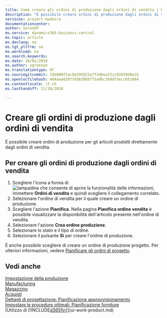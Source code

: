 ```yaml
---
title: Come creare gli ordini di produzione dagli ordini di vendita | Microsoft Docs
description: "È possibile creare ordini di produzione dagli ordini di vendita nell'area di applicazione Vendite e marketing."
services: project-madeira
documentationcenter: 
author: SorenGP
ms.service: dynamics365-business-central
ms.topic: article
ms.devlang: na
ms.tgt_pltfrm: na
ms.workload: na
ms.search.keywords: 
ms.date: 10/01/2018
ms.author: sgroespe
ms.translationtype: HT
ms.sourcegitcommit: 33b900f1ac9e295921e7f3d6ea72cc93939d8a1b
ms.openlocfilehash: 4d4aaa82077d3628bbf75a9bc169d73ecc651884
ms.contentlocale: it-ch
ms.lasthandoff: 11/26/2018

---
```

# <a name="create-production-orders-from-sales-orders"></a>Creare gli ordini di produzione dagli ordini di vendita
È possibile creare ordini di produzione per gli articoli prodotti direttamente dagli ordini di vendita.  

## <a name="to-create-a-production-order-from-a-sales-order"></a>Per creare gli ordini di produzione dagli ordini di vendita  

1.  Scegliere l'icona a forma di ![lampadina che consente di aprire la funzionalità delle informazioni](media/ui-search/search_small.png "Informazioni sull'operazione che si desidera eseguire"), immettere **Ordini di vendita** e quindi scegliere il collegamento correlato.  
2.  Selezionare l'ordine di vendita per il quale creare un ordine di produzione.  
3.  Scegliere l'azione **Pianifica**. Nella pagina **Pianifica ordine vendita** è possibile visualizzare la disponibilità dell'articolo presente nell'ordine di vendita.  
4.  Selezionare l'azione **Crea ordine produzione**.  
5.  Selezionare lo stato e il tipo di ordine.  
6.  Selezionare il pulsante **Sì** per creare l'ordine di produzione.

È anche possibile scegliere di creare un ordine di produzione progetto. Per ulteriori informazioni, vedere [Pianificare gli ordini di progetto](production-how-to-plan-project-orders.md).   

## <a name="see-also"></a>Vedi anche  
[Impostazione della produzione](production-configure-production-processes.md)  
[Manufacturing](production-manage-manufacturing.md)    
[Magazzino](inventory-manage-inventory.md)  
[Acquisti](purchasing-manage-purchasing.md)  
[Dettagli di progettazione: Pianificazione approvvigionamento](design-details-supply-planning.md)   
[Impostare le procedure ottimali: Pianificazione forniture](setup-best-practices-supply-planning.md)  
[Utilizzo di [!INCLUDE[d365fin](includes/d365fin_md.md)]](ui-work-product.md)

